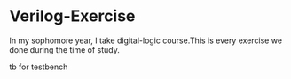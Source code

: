 # Verilog-Exercise
In my sophomore year, I take digital-logic course.This is every exercise we done during the time of study.

tb for testbench
